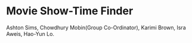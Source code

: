 # Movie Show-Time Finder
Ashton Sims,
Chowdhury Mobin(Group Co-Ordinator),
Karimi Brown,
Isra Aweis,
Hao-Yun Lo.


